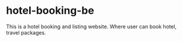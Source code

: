# hotel-booking-be
This is a hotel booking and listing website. Where user can book hotel, travel packages.
